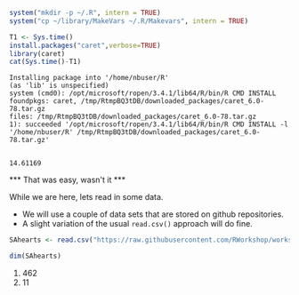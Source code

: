 

```R
system("mkdir -p ~/.R", intern = TRUE)
system("cp ~/library/MakeVars ~/.R/Makevars", intern = TRUE)

```










```R
T1 <- Sys.time()
install.packages("caret",verbose=TRUE)
library(caret)
cat(Sys.time()-T1)
```

    Installing package into '/home/nbuser/R'
    (as 'lib' is unspecified)
    system (cmd0): /opt/microsoft/ropen/3.4.1/lib64/R/bin/R CMD INSTALL
    foundpkgs: caret, /tmp/RtmpBQ3tDB/downloaded_packages/caret_6.0-78.tar.gz
    files: /tmp/RtmpBQ3tDB/downloaded_packages/caret_6.0-78.tar.gz
    1): succeeded '/opt/microsoft/ropen/3.4.1/lib64/R/bin/R CMD INSTALL -l '/home/nbuser/R' /tmp/RtmpBQ3tDB/downloaded_packages/caret_6.0-78.tar.gz'


    14.61169

*** That was easy, wasn't it ***

While we are here, lets read in some data.

* We will use a couple of data sets that are stored on github repositories.
* A slight variation of the usual `read.csv()` approach will do fine.


```R
SAhearts <- read.csv("https://raw.githubusercontent.com/RWorkshop/workshopdatasets/master/SAheart.csv")
```


```R
dim(SAhearts)
```


<ol class="list-inline">
	<li>462</li>
	<li>11</li>
</ol>




```R

```
